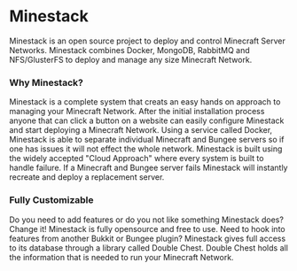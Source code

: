 Minestack
==========

Minestack is an open source project to deploy and control Minecraft Server Networks. Minestack combines Docker, MongoDB, 
RabbitMQ and NFS/GlusterFS to deploy and manage any size Minecraft Network.

### Why Minestack?

Minestack is a complete system that creats an easy hands on approach to managing your Minecraft Network. After the initial installation 
process anyone that can click a button on a website can easily configure Minestack and start deploying a Minecraft Network.
Using a service called Docker, Minestack is able to separate individual Minecraft and Bungee servers so if one has issues it will not
effect the whole network. Minestack is built using the widely accepted "Cloud Approach" where every system is built to handle failure.
If a Minecraft and Bungee server fails Minestack will instantly recreate and deploy a replacement server. 

### Fully Customizable

Do you need to add features or do you not like something Minestack does? Change it! Minestack is fully opensource and free to use. 
Need to hook into features from another Bukkit or Bungee plugin? Minestack gives full access to its database through a library called
Double Chest. Double Chest holds all the information that is needed to run your Minecraft Network. 


    
